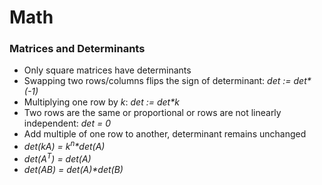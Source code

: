 # Math

### Matrices and Determinants
- Only square matrices have determinants
- Swapping two rows/columns flips the sign of determinant: _det := det*(-1)_
- Multiplying one row by _k_: _det := det*k_
- Two rows are the same or proportional or rows are not linearly independent: _det = 0_
- Add multiple of one row to another, determinant remains unchanged
- _det(kA) = k<sup>n</sup>*det(A)_
- _det(A<sup>T</sup>) = det(A)_
- _det(AB) = det(A)*det(B)_
